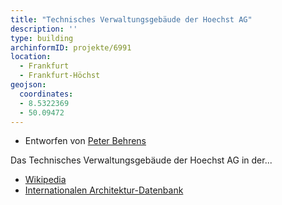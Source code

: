 ```yaml
---
title: "Technisches Verwaltungsgebäude der Hoechst AG"
description: ''
type: building
archinformID: projekte/6991
location:
  - Frankfurt
  - Frankfurt-Höchst
geojson:
  coordinates:
  - 8.5322369
  - 50.09472
---
```


* Entworfen von [Peter Behrens](/tags/Peter-Behrens)

Das Technisches Verwaltungsgebäude der Hoechst AG in der...
* [Wikipedia](https://de.wikipedia.org/wiki/Technisches_Verwaltungsgeb%C3%A4ude_der_Hoechst_AG)
* [Internationalen Architektur-Datenbank](https://deu.archinform.net/projekte/6991.htm)

